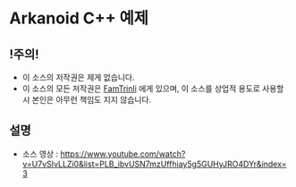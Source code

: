 # Arkanoid C++ 예제

## !주의!

* 이 소스의 저작권은 제게 없습니다. 
* 이 소스의 모든 저작권은 [FamTrinli](https://youtube.com/user/FamTrinli) 에게 있으며, 이 소스를 상업적 용도로 사용할 시 본인은 아무런 책임도 지지 않습니다.

## 설명

* 소스 영상 : https://www.youtube.com/watch?v=U7vSIvLLZi0&list=PLB_ibvUSN7mzUffhiay5g5GUHyJRO4DYr&index=3
